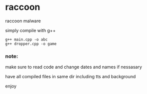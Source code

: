 # raccoon
raccoon malware

simply compile with g++
```
g++ main.cpp -o abc
g++ dropper.cpp -o game
```
### note:
make sure to read code and change dates and names if nessasary

have all compiled files in same dir including tts and background

enjoy

